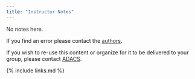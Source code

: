 ```yaml
---
title: "Instructor Notes"
---
```

No notes here.

If you find an error please contact the [authors](https://github.com/ADACS-Australia/HWSA-2022/blob/gh-pages/AUTHORS).

If you wish to re-use this content or organize for it to be delivered to your group, please contact [ADACS](https://adacs.org.au/).

{% include links.md %}
